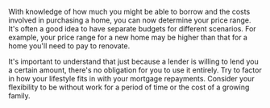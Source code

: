 
With knowledge of how much you might be able to borrow and the costs involved in purchasing a home, 
 you can now determine your price range. It's often a good idea to have separate budgets for different scenarios. 
 For example, your price range for a new home may be higher than that for a home you'll need to pay to renovate. 
 


  

It's important to understand that just because a lender is willing to lend you a certain amount, 
 there's no obligation for you to use it entirely. Try to factor in how your lifestyle fits in with 
 your mortgage repayments. Consider your flexibility to be without work for a period of time 
 or the cost of a growing family.
 



